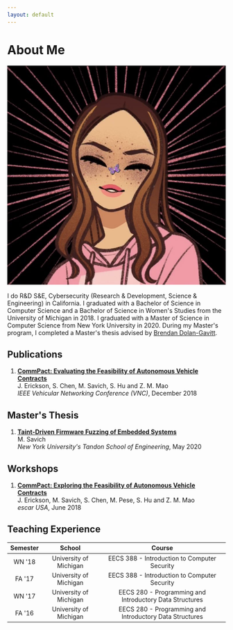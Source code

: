 ```yaml
---
layout: default
---
```


# About Me

<img class="profile-picture" src="mksavic.jpg">

I do R&D S&E, Cybersecurity (Research & Development, Science & Engineering) in California. I graduated with a Bachelor of Science in Computer Science and a Bachelor of Science in Women's Studies from the University of Michigan in 2018. I graduated with a Master of Science in Computer Science from New York University in 2020. During my Master's program, I completed a Master's thesis advised by [Brendan Dolan-Gavitt](http://moyix.net/).

## Publications

1. <a href="/papers/CommPact.pdf" target="_blank">**CommPact: Evaluating the Feasibility of Autonomous Vehicle Contracts**</a>  
   J. Erickson, S. Chen, M. Savich, S. Hu and Z. M. Mao  
   *IEEE Vehicular Networking Conference (VNC)*, December 2018

## Master's Thesis

1. <a href="/papers/thesis.pdf" target="_blank">**Taint-Driven Firmware Fuzzing of Embedded Systems**</a>  
   M. Savich  
   *New York University's Tandon School of Engineering*, May 2020

## Workshops

1. <a href="https://www.escar.info/history/escar-usa/escar-usa-2018-lectures-and-program-committee.html" target="_blank">**CommPact: Exploring the Feasibility of Autonomous Vehicle Contracts**</a>  
   J. Erickson, M. Savich, S. Chen, M. Pese, S. Hu and Z. M. Mao  
   *escar USA*, June 2018

## Teaching Experience

| Semester |         School         |                         Course                          |
|:--------:|:----------------------:|:-------------------------------------------------------:|
|  WN '18  | University of Michigan |      EECS 388 - Introduction to Computer Security       |
|  FA '17  | University of Michigan |      EECS 388 - Introduction to Computer Security       |
|  WN '17  | University of Michigan | EECS 280 - Programming and Introductory Data Structures |
|  FA '16  | University of Michigan | EECS 280 - Programming and Introductory Data Structures |
